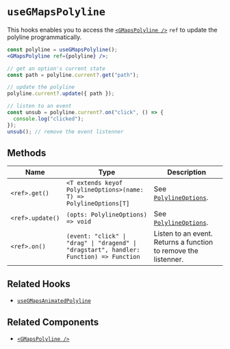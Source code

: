 # `useGMapsPolyline`

This hooks enables you to access the [`<GMapsPolyline />`](/docs/components/gmaps-polyline.md) `ref` to update the polyline programmatically.

```jsx
const polyline = useGMapsPolyline();
<GMapsPolyline ref={polyline} />;

// get an option's current state
const path = polyline.current?.get("path");

// update the polyline
polyline.current?.update({ path });

// listen to an event
const unsub = polyline.current?.on("click", () => {
  console.log("clicked");
});
unsub(); // remove the event listenner
```

## Methods

| Name             | Type                                                                                    | Description                                                                                                              |
| ---------------- | --------------------------------------------------------------------------------------- | ------------------------------------------------------------------------------------------------------------------------ |
| `<ref>.get()`    | `<T extends keyof PolylineOptions>(name: T) => PolylineOptions[T]`                      | See [`PolylineOptions`](https://developers.google.com/maps/documentation/javascript/reference/polyline#PolylineOptions). |
| `<ref>.update()` | `(opts: PolylineOptions) => void`                                                       | See [`PolylineOptions`](https://developers.google.com/maps/documentation/javascript/reference/polyline#PolylineOptions). |
| `<ref>.on()`     | `(event: "click" \| "drag" \| "dragend" \| "dragstart", handler: Function) => Function` | Listen to an event. Returns a function to remove the listenner.                                                          |

## Related Hooks

- [`useGMapsAnimatedPolyline`](/docs/hooks/use-gmaps-animated-polyline.md)

## Related Components

- [`<GMapsPolyline />`](/docs/components/gmaps-polyline.md)

